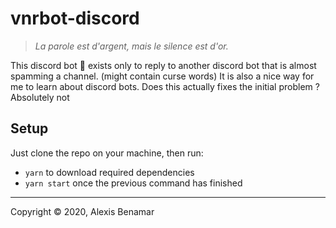 # vnrbot-discord

>_La parole est d'argent, mais le silence est d'or._

This discord bot 🤖 exists only to reply to another discord bot that is almost spamming a channel. (might contain curse words)
It is also a nice way for me to learn about discord bots. Does this actually fixes the initial problem ? Absolutely not

## Setup

Just clone the repo on your machine, then run:
* `yarn` to download required dependencies
* `yarn start` once the previous command has finished

---

Copyright © 2020, Alexis Benamar
